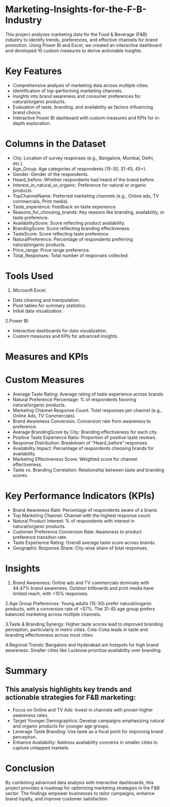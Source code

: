# Marketing-Insights-for-the-F-B-Industry
This project analyzes marketing data for the Food &amp; Beverage (F&amp;B) industry to identify trends, preferences, and effective channels for brand promotion. Using Power BI and Excel, we created an interactive dashboard and developed 10 custom measures to derive actionable insights.

# Key Features
- Comprehensive analysis of marketing data across multiple cities.
- Identification of top-performing marketing channels.
- Insights into brand awareness and consumer preferences for natural/organic products.
- Evaluation of taste, branding, and availability as factors influencing brand choice.
- Interactive Power BI dashboard with custom measures and KPIs for in-depth exploration.

# Columns in the Dataset
- City: Location of survey responses (e.g., Bangalore, Mumbai, Delhi, etc.).
- Age_Group: Age categories of respondents (15-30, 31-45, 45+).
- Gender: Gender of the respondents.
- Heard_before: Whether respondents had heard of the brand before.
- Interest_in_natural_or_organic: Preference for natural or organic products.
- TopChannelName: Preferred marketing channels (e.g., Online ads, TV commercials, Print media).
- Taste_experience: Feedback on taste experience.
- Reasons_for_choosing_brands: Key reasons like branding, availability, or taste preference.
- AvailabilityScore: Score reflecting product availability.
- BrandingScore: Score reflecting branding effectiveness.
- TasteScore: Score reflecting taste preference.
- NaturalPreference: Percentage of respondents preferring natural/organic products.
- Price_range: Price range preference.
- Total_Responses: Total number of responses collected.

# Tools Used
1. Microsoft Excel:
- Data cleaning and manipulation.
- Pivot tables for summary statistics.
- Initial data visualization.

2.Power BI:
- Interactive dashboards for data visualization.
- Custom measures and KPIs for advanced insights.

# Measures and KPIs
 # Custom Measures
 -  Average Taste Rating: Average rating of taste experience across brands.
 - Natural Preference Percentage: % of respondents favoring natural/organic products.
 - Marketing Channel Response Count: Total responses per channel (e.g., Online Ads, TV Commercials).
 - Brand Awareness Conversion: Conversion rate from awareness to preference.
 - Average BrandingScore by City: Branding effectiveness for each city.
 - Positive Taste Experience Ratio: Proportion of positive taste reviews.
 - Response Distribution: Breakdown of “Heard_before” responses.
 - Availability Impact: Percentage of respondents choosing brands for availability.
 - Marketing Effectiveness Score: Weighted score for channel effectiveness.
 - Taste vs. Branding Correlation: Relationship between taste and branding scores.

# Key Performance Indicators (KPIs)
- Brand Awareness Rate: Percentage of respondents aware of a brand.
- Top Marketing Channel: Channel with the highest response count.
- Natural Product Interest: % of respondents with interest in natural/organic products.
- Customer Preference Conversion Rate: Awareness to product preference transition rate.
- Taste Experience Rating: Overall average taste score across brands.
- Geographic Response Share: City-wise share of total responses.

# Insights
1. Brand Awareness:
Online ads and TV commercials dominate with 44.47% brand awareness.
Outdoor billboards and print media have limited reach, with <15% responses.

2.Age Group Preferences:
Young adults (15-30) prefer natural/organic products, with a conversion rate of ~57%.
The 31-45 age group prefers balanced marketing across multiple channels.

3.Taste & Branding Synergy:
Higher taste scores lead to improved branding perception, particularly in metro cities.
Cola-Coka leads in taste and branding effectiveness across most cities.

4.Regional Trends:
Bangalore and Hyderabad are hotspots for high brand awareness.
Smaller cities like Lucknow prioritize availability over branding.

# Summary
## This analysis highlights key trends and actionable strategies for F&B marketing:
- Focus on Online and TV Ads: Invest in channels with proven higher awareness rates.
- Target Younger Demographics: Develop campaigns emphasizing natural and organic products for younger age groups.
- Leverage Taste Branding: Use taste as a focal point for improving brand perception.
- Enhance Availability: Address availability concerns in smaller cities to capture untapped markets.

# Conclusion
By combining advanced data analysis with interactive dashboards, this project provides a roadmap for optimizing marketing strategies in the F&B sector. The findings empower businesses to tailor campaigns, enhance brand loyalty, and improve customer satisfaction.

